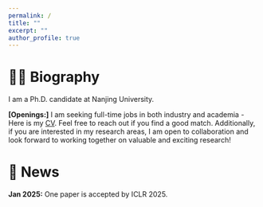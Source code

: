 ```yaml
---
permalink: /
title: ""
excerpt: ""
author_profile: true
---
```


# 🤵🏻 Biography
I am a Ph.D. candidate at Nanjing University.

**[Openings:]** I am seeking full-time jobs in both industry and academia - Here is my [CV](). Feel free to reach out if you find a good match.
Additionally, if you are interested in my research areas, I am open to collaboration and look forward to working together on valuable and exciting research!

# 📢 News
**Jan 2025:** One paper is accepted by ICLR 2025.
